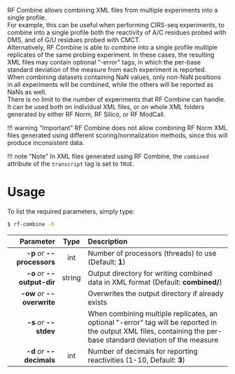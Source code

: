 RF Combine allows combining XML files from multiple experiments into a single profile.<br/>
For example, this can be useful when performing CIRS-seq experiments, to combine into a single profile both the reactivity of A/C residues probed with DMS, and of G/U residues probed with CMCT.<br/>
Alternatively, RF Combine is able to combine into a single profile multiple replicates of the same probing experiment. In these cases, the resulting XML files may contain optional “-error” tags, in which the per-base standard deviation of the measure from each experiment is reported.<br/>When combining datasets containing NaN values, only non-NaN positions in all experiments will be combined, while the others will be reported as NaNs as well.<br/>There is no limit to the number of experiments that RF Combine can handle. It can be used both on individual XML files, or on whole XML folders generated by either RF Norm, RF Silico, or RF ModCall.

!!! warning "Important"
    RF Combine does not allow combining RF Norm XML files generated using different scoring/normalization methods, since this will produce inconsistent data.
    
!!! note "Note"
    In XML files generated using RF Combine, the ``combined`` attribute of the ``transcript`` tag is set to ``TRUE``.

# Usage
To list the required parameters, simply type:

```bash
$ rf-combine -h
```

Parameter         | Type | Description
----------------: | :--: |:------------
__-p__ *or* __--processors__ | int | Number of processors (threads) to use (Default: __1__)
__-o__ *or* __--output-dir__ | string | Output directory for writing combined data in XML format (Default: __combined/__)
__-ow__ *or* __--overwrite__ | | Overwrites the output directory if already exists
__-s__ *or* __--stdev__ | | When combining multiple replicates, an optional "-error" tag will be reported in the output XML files, containing the per-base standard deviation of the measure
__-d__ *or* __--decimals__ | int | Number of decimals for reporting reactivities (1-10, Default: __3__)